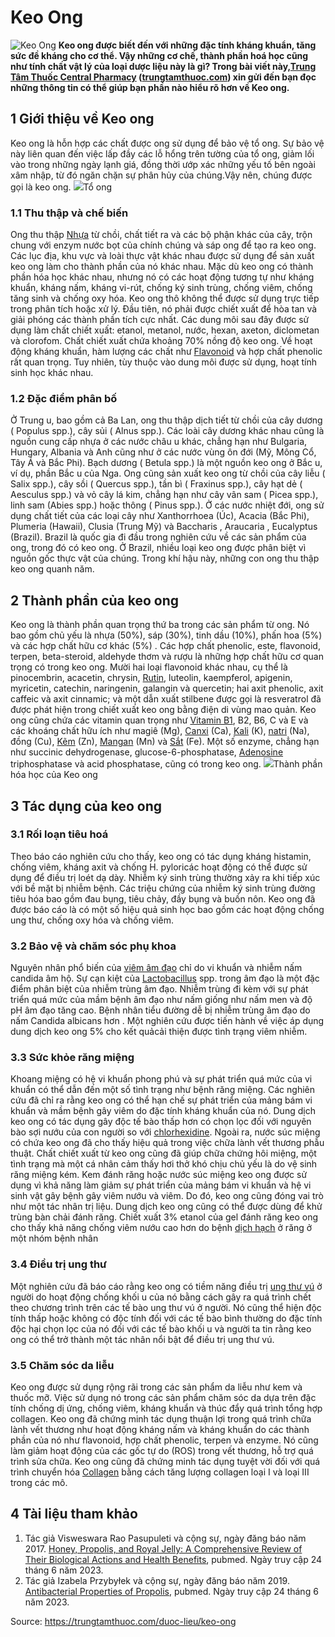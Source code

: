 # Keo Ong

![Keo Ong](https://trungtamthuoc.com/images/others/keo-ong-3-5138.jpg)
**Keo ong được biết đến với những đặc tính kháng khuẩn, tăng sức đề kháng cho cơ thể. Vậy những cơ chế, thành phần hoá học cũng như tính chất vật lý của loại dược liệu này là gì? Trong bài viết này,[Trung Tâm Thuốc Central Pharmacy](https://trungtamthuoc.com/ "Trung Tâm Thuốc Central Pharmacy") ([trungtamthuoc.com](https://trungtamthuoc.com/ "trungtamthuoc.com")) xin gửi đến bạn đọc những thông tin có thể giúp bạn phần nào hiểu rõ hơn về Keo ong.**
##  1 Giới thiệu về Keo ong
Keo ong là hỗn hợp các chất được ong sử dụng để bảo vệ tổ ong. Sự bảo vệ này liên quan đến việc lấp đầy các lỗ hổng trên tường của tổ ong, giảm lối vào trong những ngày lạnh giá, đồng thời ướp xác những yếu tố bên ngoài xâm nhập, từ đó ngăn chặn sự phân hủy của chúng.Vậy nên, chúng được gọi là keo ong. 
![](https://trungtamthuoc.com/images/item/keo-ong-1.jpg)Tổ ong
### 1.1 Thu thập và chế biến
Ong thu thập [Nhựa](https://trungtamthuoc.com/hoat-chat/nhua "Nhựa") từ chồi, chất tiết ra và các bộ phận khác của cây, trộn chung với enzym nước bọt của chính chúng và sáp ong để tạo ra keo ong. Các lục địa, khu vực và loài thực vật khác nhau được sử dụng để sản xuất keo ong làm cho thành phần của nó khác nhau. Mặc dù keo ong có thành phần hóa học khác nhau, nhưng nó có các hoạt động tương tự như kháng khuẩn, kháng nấm, kháng vi-rút, chống ký sinh trùng, chống viêm, chống tăng sinh và chống oxy hóa.
Keo ong thô không thể được sử dụng trực tiếp trong phân tích hoặc xử lý. Đầu tiên, nó phải được chiết xuất để hòa tan và giải phóng các thành phần tích cực nhất. Các dung môi sau đây được sử dụng làm chất chiết xuất: etanol, metanol, nước, hexan, axeton, diclometan và clorofom. Chất chiết xuất chứa khoảng 70% nồng độ keo ong. Về hoạt động kháng khuẩn, hàm lượng các chất như [Flavonoid](https://trungtamthuoc.com/hoat-chat/flavonoid "Flavonoid") và hợp chất phenolic rất quan trọng. Tuy nhiên, tùy thuộc vào dung môi được sử dụng, hoạt tính sinh học khác nhau.
### 1.2 Đặc điểm phân bố
Ở Trung u, bao gồm cả Ba Lan, ong thu thập dịch tiết từ chồi của cây dương ( Populus spp.), cây sủi ( Alnus spp.). Các loài cây dương khác nhau cũng là nguồn cung cấp nhựa ở các nước châu u khác, chẳng hạn như Bulgaria, Hungary, Albania và Anh cũng như ở các nước vùng ôn đới (Mỹ, Mông Cổ, Tây Á và Bắc Phi). Bạch dương ( Betula spp.) là một nguồn keo ong ở Bắc u, ví dụ, phần Bắc u của Nga. Ong cũng sản xuất keo ong từ chồi của cây liễu ( Salix spp.), cây sồi ( Quercus spp.), tần bì ( Fraxinus spp.), cây hạt dẻ ( Aesculus spp.) và vỏ cây lá kim, chẳng hạn như cây vân sam ( Picea spp.), linh sam (Abies spp.) hoặc thông ( Pinus spp.). Ở các nước nhiệt đới, ong sử dụng chất tiết của các loại cây như Xanthorrhoea (Úc), Acacia (Bắc Phi), Plumeria (Hawaii), Clusia (Trung Mỹ) và Baccharis , Araucaria , Eucalyptus (Brazil). 
Brazil là quốc gia đi đầu trong nghiên cứu về các sản phẩm của ong, trong đó có keo ong. Ở Brazil, nhiều loại keo ong được phân biệt vì nguồn gốc thực vật của chúng. Trong khí hậu này, những con ong thu thập keo ong quanh năm.
##  2 Thành phần của keo ong
Keo ong là thành phần quan trọng thứ ba trong các sản phẩm từ ong. Nó bao gồm chủ yếu là nhựa (50%), sáp (30%), tinh dầu (10%), phấn hoa (5%) và các hợp chất hữu cơ khác (5%) . Các hợp chất phenolic, este, flavonoid, terpen, beta-steroid, aldehyde thơm và rượu là những hợp chất hữu cơ quan trọng có trong keo ong. Mười hai loại flavonoid khác nhau, cụ thể là pinocembrin, acacetin, chrysin, [Rutin](https://trungtamthuoc.com/hoat-chat/rutin "Rutin"), luteolin, kaempferol, apigenin, myricetin, catechin, naringenin, galangin và quercetin; hai axit phenolic, axit caffeic và axit cinnamic; và một dẫn xuất stilbene được gọi là resveratrol đã được phát hiện trong chiết xuất keo ong bằng điện di vùng mao quản. Keo ong cũng chứa các vitamin quan trọng như [Vitamin B1](https://trungtamthuoc.com/hoat-chat/vitamin-b1 "Vitamin B1"), B2, B6, C và E và các khoáng chất hữu ích như magiê (Mg), [Canxi](https://trungtamthuoc.com/hoat-chat/canxi "Canxi") (Ca), [Kali](https://trungtamthuoc.com/hoat-chat/kali "Kali") (K), [natri](https://trungtamthuoc.com/hoat-chat/natri "natri") (Na), đồng (Cu), [Kẽm](https://trungtamthuoc.com/hoat-chat/kem "Kẽm") (Zn), [Mangan](https://trungtamthuoc.com/hoat-chat/mangan "Mangan") (Mn) và [Sắt](https://trungtamthuoc.com/hoat-chat/sat "Sắt") (Fe). Một số enzyme, chẳng hạn như succinic dehydrogenase, glucose-6-phosphatase, [Adenosine](https://trungtamthuoc.com/hoat-chat/adenosine "Adenosine") triphosphatase và acid phosphatase, cũng có trong keo ong.
![](https://trungtamthuoc.com/images/item/keo-ong-2.jpg)Thành phần hóa học của Keo ong
##  3 Tác dụng của keo ong
### 3.1 Rối loạn tiêu hoá
Theo báo cáo nghiên cứu cho thấy, keo ong có tác dụng kháng histamin, chống viêm, kháng axit và chống H. pyloricác hoạt động có thể được sử dụng để điều trị loét dạ dày.
Nhiễm ký sinh trùng thường xảy ra khi tiếp xúc với bề mặt bị nhiễm bệnh. Các triệu chứng của nhiễm ký sinh trùng đường tiêu hóa bao gồm đau bụng, tiêu chảy, đầy bụng và buồn nôn. Keo ong đã được báo cáo là có một số hiệu quả sinh học bao gồm các hoạt động chống ung thư, chống oxy hóa và chống viêm.
### 3.2 Bảo vệ và chăm sóc phụ khoa
Nguyên nhân phổ biến của [viêm âm đạo](https://trungtamthuoc.com/bai-viet/trieu-chung-va-nguyen-nhan-va-cach-phong-ngua-viem-am-dao "viêm âm đạo") chỉ do vi khuẩn và nhiễm nấm candida âm hộ. Sự cạn kiệt của [Lactobacillus](https://trungtamthuoc.com/hoat-chat/lactobacillus "Lactobacillus") spp. trong âm đạo là một đặc điểm phân biệt của nhiễm trùng âm đạo. Nhiễm trùng đi kèm với sự phát triển quá mức của mầm bệnh âm đạo như nấm giống như nấm men và độ pH âm đạo tăng cao. Bệnh nhân tiểu đường dễ bị nhiễm trùng âm đạo do nấm Candida albicans hơn . Một nghiên cứu được tiến hành về việc áp dụng dung dịch keo ong 5% cho kết quảcải thiện được tình trạng viêm nhiễm.
### 3.3 Sức khỏe răng miệng
Khoang miệng có hệ vi khuẩn phong phú và sự phát triển quá mức của vi khuẩn có thể dẫn đến một số tình trạng như bệnh răng miệng. Các nghiên cứu đã chỉ ra rằng keo ong có thể hạn chế sự phát triển của mảng bám vi khuẩn và mầm bệnh gây viêm do đặc tính kháng khuẩn của nó. Dung dịch keo ong có tác dụng gây độc tế bào thấp hơn có chọn lọc đối với nguyên bào sợi nướu của con người so với [chlorhexidine](https://trungtamthuoc.com/hoat-chat/chlorhexidine "chlorhexidine"). Ngoài ra, nước súc miệng có chứa keo ong đã cho thấy hiệu quả trong việc chữa lành vết thương phẫu thuật.
Chất chiết xuất từ ​​​​keo ong cũng đã giúp chữa chứng hôi miệng, một tình trạng mà một cá nhân cảm thấy hơi thở khó chịu chủ yếu là do vệ sinh răng miệng kém. Kem đánh răng hoặc nước súc miệng keo ong được sử dụng vì khả năng làm giảm sự phát triển của mảng bám vi khuẩn và hệ vi sinh vật gây bệnh gây viêm nướu và viêm. Do đó, keo ong cũng đóng vai trò như một tác nhân trị liệu.
Dung dịch keo ong cũng có thể được dùng để khử trùng bàn chải đánh răng. Chiết xuất 3% etanol của gel đánh răng keo ong cho thấy khả năng chống viêm nướu cao hơn do bệnh [dịch hạch](https://trungtamthuoc.com/bai-viet/dich-hach "dịch hạch") ở răng ở một nhóm bệnh nhân
### 3.4 Điều trị ung thư
Một nghiên cứu đã báo cáo rằng keo ong có tiềm năng điều trị [ung thư vú](https://trungtamthuoc.com/bai-viet/ung-thu-vu "ung thư vú") ở người do hoạt động chống khối u của nó bằng cách gây ra quá trình chết theo chương trình trên các tế bào ung thư vú ở người. Nó cũng thể hiện độc tính thấp hoặc không có độc tính đối với các tế bào bình thường do đặc tính độc hại chọn lọc của nó đối với các tế bào khối u và người ta tin rằng keo ong có thể trở thành một tác nhân nổi bật để điều trị ung thư vú.
### 3.5 Chăm sóc da liễu
Keo ong được sử dụng rộng rãi trong các sản phẩm da liễu như kem và thuốc mỡ. Việc sử dụng nó trong các sản phẩm chăm sóc da dựa trên đặc tính chống dị ứng, chống viêm, kháng khuẩn và thúc đẩy quá trình tổng hợp collagen.
Keo ong đã chứng minh tác dụng thuận lợi trong quá trình chữa lành vết thương như hoạt động kháng nấm và kháng khuẩn do các thành phần của nó như flavonoid, hợp chất phenolic, terpen và enzyme. Nó cũng làm giảm hoạt động của các gốc tự do (ROS) trong vết thương, hỗ trợ quá trình sửa chữa. Keo ong cũng đã chứng minh tác dụng tuyệt vời đối với quá trình chuyển hóa [Collagen](https://trungtamthuoc.com/hoat-chat/collagen "Collagen") bằng cách tăng lượng collagen loại I và loại III trong các mô.
##  4 Tài liệu tham khảo
  1. Tác giả Visweswara Rao Pasupuleti và cộng sự, ngày đăng báo năm 2017. [Honey, Propolis, and Royal Jelly: A Comprehensive Review of Their Biological Actions and Health Benefits](https://pubmed.ncbi.nlm.nih.gov/28814983/), pubmed. Ngày truy cập 24 tháng 6 năm 2023.
  2. Tác giả Izabela Przybyłek và cộng sự, ngày đăng báo năm 2019. [Antibacterial Properties of Propolis](https://pubmed.ncbi.nlm.nih.gov/31146392/), pubmed. Ngày truy cập 24 tháng 6 năm 2023.




Source: https://trungtamthuoc.com/duoc-lieu/keo-ong